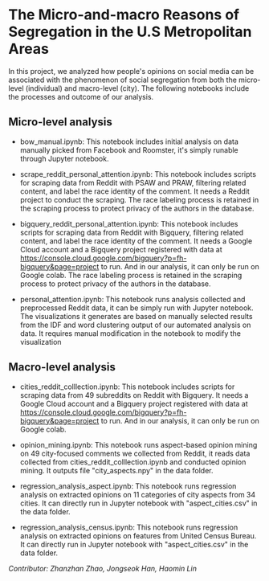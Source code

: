 # The Micro-and-macro Reasons of Segregation in the U.S Metropolitan Areas

In this project, we analyzed how people's opinions on social media can be associated with the phenomenon of social segregation from both the micro-level (individual) and macro-level (city). The following notebooks include the processes and outcome of our analysis.

## Micro-level analysis

- bow_manual.ipynb: This notebook includes initial analysis on data manually picked from Facebook and Roomster, it's simply runable through Jupyter notebook.

- scrape_reddit_personal_attention.ipynb: This notebook includes scripts for scraping data from Reddit with PSAW and PRAW, filtering related content, and label the race identity of the comment. It needs a Reddit project to conduct the scraping. The race labeling process is retained in the scraping process to protect privacy of the authors in the database.

- bigquery_reddit_personal_attention.ipynb: This notebook includes scripts for scraping data from Reddit with Bigquery, filtering related content, and label the race identity of the comment. It needs a Google Cloud account and a Bigquery project registered with data at https://console.cloud.google.com/bigquery?p=fh-bigquery&page=project to run. And in our analysis, it can only be run on Google colab. The race labeling process is retained in the scraping process to protect privacy of the authors in the database.

- personal_attention.ipynb: This notebook runs analysis collected and preprocessed Reddit data, it can be simply run with Jupyter notebook. The visualizations it generates are based on manually selected results from the IDF and word clustering output of our automated analysis on data. It requires manual modification in the notebook to modify the visualization

## Macro-level analysis

- cities_reddit_colllection.ipynb: This notebook includes scripts for scraping data from 49 subreddits on Reddit with Bigquery. It needs a Google Cloud account and a Bigquery project registered with data at https://console.cloud.google.com/bigquery?p=fh-bigquery&page=project to run. And in our analysis, it can only be run on Google colab. 

- opinion_mining.ipynb: This notebook runs aspect-based opinion mining on 49 city-focused comments we collected from Reddit, it reads data collected from cities_reddit_colllection.ipynb and conducted opinion mining. It outputs file "city_aspects.npy" in the data folder.

- regression_analysis_aspect.ipynb: This notebook runs regression analysis on extracted opinions on 11 categories of city aspects from 34 cities. It can directly run in Jupyter notebook with "aspect_cities.csv" in the data folder.

- regression_analysis_census.ipynb: This notebook runs regression analysis on extracted opinions on features from United Census Bureau. It can directly run in Jupyter notebook with "aspect_cities.csv" in the data folder.

*Contributor: Zhanzhan Zhao, Jongseok Han, Haomin Lin* 


